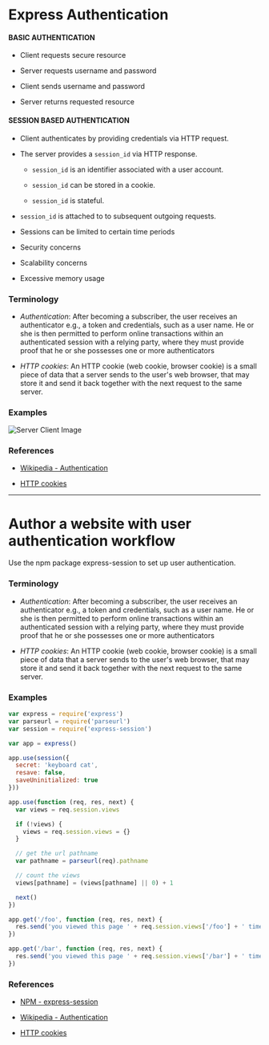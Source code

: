 # Express Authentication

#### BASIC AUTHENTICATION

* Client requests secure resource

* Server requests username and password

* Client sends username and password

* Server returns requested resource

#### SESSION BASED AUTHENTICATION

* Client authenticates by providing credentials via HTTP request.

* The server provides a `session_id` via HTTP response.

  - `session_id` is an identifier associated with a user account.
  
  - `session_id` can be stored in a cookie.
  
  - `session_id` is stateful.
  
* `session_id` is attached to to subsequent outgoing requests.

* Sessions can be limited to certain time periods

* Security concerns

* Scalability concerns

* Excessive memory usage

### Terminology

* *Authentication*: After becoming a subscriber, the user receives an authenticator e.g., a token and credentials, such as a user name. He or she is then permitted to perform online transactions within an authenticated session with a relying party, where they must provide proof that he or she possesses one or more authenticators

* *HTTP cookies*: An HTTP cookie (web cookie, browser cookie) is a small piece of data that a server sends to the user's web browser, that may store it and send it back together with the next request to the same server.

### Examples

![Server Client Image](https://github.com/rickmurdock/notes/blob/master/imageFiles/ServerClient.png)

### References

* [Wikipedia - Authentication](https://en.wikipedia.org/wiki/Authentication)

* [HTTP cookies](https://developer.mozilla.org/en-US/docs/Web/HTTP/Cookies)

---

# Author a website with user authentication workflow

Use the npm package express-session to set up user authentication.

### Terminology

* *Authentication*: After becoming a subscriber, the user receives an authenticator e.g., a token and credentials, such as a user name. He or she is then permitted to perform online transactions within an authenticated session with a relying party, where they must provide proof that he or she possesses one or more authenticators

* *HTTP cookies*: An HTTP cookie (web cookie, browser cookie) is a small piece of data that a server sends to the user's web browser, that may store it and send it back together with the next request to the same server.

### Examples

```javascript
var express = require('express')
var parseurl = require('parseurl')
var session = require('express-session')

var app = express()

app.use(session({
  secret: 'keyboard cat',
  resave: false,
  saveUninitialized: true
}))

app.use(function (req, res, next) {
  var views = req.session.views

  if (!views) {
    views = req.session.views = {}
  }

  // get the url pathname
  var pathname = parseurl(req).pathname

  // count the views
  views[pathname] = (views[pathname] || 0) + 1

  next()
})

app.get('/foo', function (req, res, next) {
  res.send('you viewed this page ' + req.session.views['/foo'] + ' times')
})

app.get('/bar', function (req, res, next) {
  res.send('you viewed this page ' + req.session.views['/bar'] + ' times')
})
```

### References

* [NPM - express-session](https://www.npmjs.com/package/express-session)

* [Wikipedia - Authentication](https://en.wikipedia.org/wiki/Authentication)

* [HTTP cookies](https://developer.mozilla.org/en-US/docs/Web/HTTP/Cookies)
